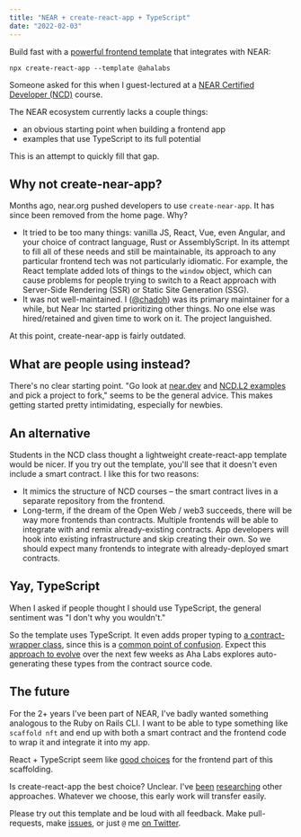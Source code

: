 ```yaml
---
title: "NEAR + create-react-app + TypeScript"
date: "2022-02-03"
---
```


Build fast with a [powerful frontend template](https://github.com/AhaLabs/cra-template-near) that integrates with NEAR:

    npx create-react-app --template @ahalabs

Someone asked for this when I guest-lectured at a [NEAR Certified Developer (NCD)][ncd] course.

The NEAR ecosystem currently lacks a couple things:

- an obvious starting point when building a frontend app
- examples that use TypeScript to its full potential

This is an attempt to quickly fill that gap.

## Why not create-near-app?

Months ago, near.org pushed developers to use `create-near-app`. It has since been removed from the home page. Why?

- It tried to be too many things: vanilla JS, React, Vue, even Angular, and your choice of contract language, Rust or AssemblyScript. In its attempt to fill all of these needs and still be maintainable, its approach to any particular frontend tech was not particularly idiomatic. For example, the React template added lots of things to the `window` object, which can cause problems for people trying to switch to a React approach with Server-Side Rendering (SSR) or Static Site Generation (SSG).
- It was not well-maintained. I ([@chadoh]) was its primary maintainer for a while, but Near Inc started prioritizing other things. No one else was hired/retained and given time to work on it. The project languished.

At this point, create-near-app is fairly outdated.

## What are people using instead?

There's no clear starting point. "Go look at [near.dev](https://examples.near.org) and [NCD.L2 examples](https://github.com/learn-near?q=L2) and pick a project to fork," seems to be the general advice. This makes getting started pretty intimidating, especially for newbies.

## An alternative

Students in the NCD class thought a lightweight create-react-app template would be nicer. If you try out the template, you'll see that it doesn't even include a smart contract. I like this for two reasons:

- It mimics the structure of NCD courses – the smart contract lives in a separate repository from the frontend.
- Long-term, if the dream of the Open Web / web3 succeeds, there will be way more frontends than contracts. Multiple frontends will be able to integrate with and remix already-existing contracts. App developers will hook into existing infrastructure and skip creating their own. So we should expect many frontends to integrate with already-deployed smart contracts.

## Yay, TypeScript

When I asked if people thought I should use TypeScript, the general sentiment was "I don't why you wouldn't."

So the template uses TypeScript. It even adds proper typing to [a contract-wrapper class](https://github.com/AhaLabs/cra-template-near/blob/main/template/src/contracts/guest-book.ts), since this is a [common point of confusion](https://github.com/near/near-api-js/issues/719). Expect this [approach to evolve](https://github.com/AhaLabs/cra-template-near/pull/1) over the next few weeks as Aha Labs explores auto-generating these types from the contract source code.

## The future

For the 2+ years I've been part of NEAR, I've badly wanted something analogous to the Ruby on Rails CLI. I want to be able to type something like `scaffold nft` and end up with both a smart contract and the frontend code to wrap it and integrate it into my app.

React + TypeScript seem like [good choices](https://2020.stateofjs.com/) for the frontend part of this scaffolding.

Is create-react-app the best choice? Unclear. I've [been](https://github.com/AhaLabs/tenk-template-gatsby) [researching](https://github.com/AhaLabs/tenk-template-nextjs) other approaches. Whatever we choose, this early work will transfer easily.

Please try out this template and be loud with all feedback. Make pull-requests, make [issues](https://github.com/AhaLabs/cra-template-near/issues), or just `@` me [on Twitter][@chadoh].

[ncd]: https://www.near.university/courses/near-certified-developer
[@chadoh]: https://twitter.com/chadoh
